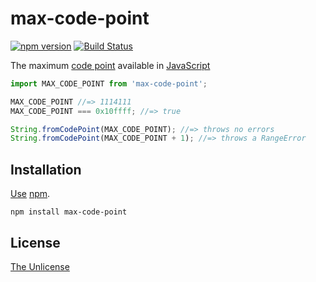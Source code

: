 # max-code-point

[![npm version](https://img.shields.io/npm/v/max-code-point.svg)](https://www.npmjs.com/package/max-code-point)
[![Build Status](https://travis-ci.com/shinnn/max-code-point.svg?branch=master)](https://travis-ci.com/shinnn/max-code-point)

The maximum [code point](https://unicode.org/glossary/#code_point) available in [JavaScript](https://developer.mozilla.org/docs/Web/JavaScript)

```javascript
import MAX_CODE_POINT from 'max-code-point';

MAX_CODE_POINT //=> 1114111
MAX_CODE_POINT === 0x10ffff; //=> true

String.fromCodePoint(MAX_CODE_POINT); //=> throws no errors
String.fromCodePoint(MAX_CODE_POINT + 1); //=> throws a RangeError
```

## Installation

[Use](https://docs.npmjs.com/cli/install) [npm](https://docs.npmjs.com/about-npm/).

```
npm install max-code-point
```

## License

[The Unlicense](./LICENSE)
